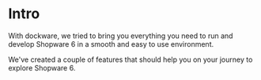 # Intro

With dockware, we tried to bring you everything you need to run and develop Shopware 6 in a smooth and easy to use environment.

We've created a couple of features that should help you on your journey to explore Shopware 6.

